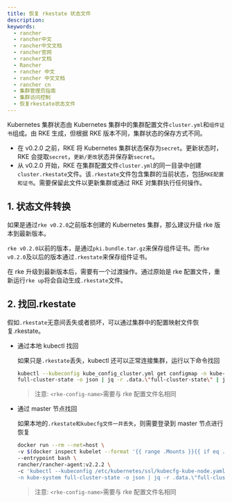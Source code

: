 ```yaml
---
title: 恢复 rkestate 状态文件
description:
keywords:
  - rancher
  - rancher中文
  - rancher中文文档
  - rancher官网
  - rancher文档
  - Rancher
  - rancher 中文
  - rancher 中文文档
  - rancher cn
  - 集群管理员指南
  - 集群访问控制
  - 恢复rkestate状态文件
---
```


Kubernetes 集群状态由 Kubernetes 集群中的集群配置文件`cluster.yml`和`组件证书`组成。由 RKE 生成，但根据 RKE 版本不同，集群状态的保存方式不同。

- 在 v0.2.0 之前，RKE 将 Kubernetes 集群状态保存为`secret`。更新状态时，RKE 会提取`secret`，`更新/更改`状态并保存新`secret`。
- 从 v0.2.0 开始，RKE 在集群配置文件`cluster.yml`的同一目录中创建`cluster.rkestate`文件。该`.rkestate`文件包含集群的当前状态，包括`RKE配置和证书`。需要保留此文件以更新集群或通过 RKE 对集群执行任何操作。

## 1. 状态文件转换

如果是通过`rke v0.2.0`之前版本创建的 Kubernetes 集群，那么建议升级 rke 版本到最新版本。

`rke v0.2.0`以前的版本，是通过`pki.bundle.tar.gz`来保存组件证书。而`rke v0.2.0`及以后的版本通过`.rkestate`来保存组件证书。

在 rke 升级到最新版本后，需要有一个过渡操作。通过原始是 rke 配置文件，重新运行`rke up`将会自动生成`.rkestate`文件。

## 2. 找回.rkestate

假如`.rkestate`无意间丢失或者损坏，可以通过集群中的配置映射文件恢复.rkestate。

- 通过本地 kubectl 找回

  如果只是`.rkestate`丢失，kubectl 还可以正常连接集群，运行以下命令找回

  ```bash
  kubectl --kubeconfig kube_config_cluster.yml get configmap -n kube-system \
  full-cluster-state -o json | jq -r .data.\"full-cluster-state\" | jq -r . > <rke-config-name>.rkestate
  ```

  > 注意: `<rke-config-name>`需要与 rke 配置文件名相同

- 通过 master 节点找回

  如果本地的`.rkestate和kubecfg文件一并丢失`，则需要登录到 master 节点进行恢复

  ```bash
  docker run --rm --net=host \
  -v $(docker inspect kubelet --format '{{ range .Mounts }}{{ if eq .Destination "/etc/kubernetes" }}{{ .Source }}{{ end }}{{ end }}')/ssl:/etc/kubernetes/ssl:ro \
  --entrypoint bash \
  rancher/rancher-agent:v2.2.2 \
  -c 'kubectl --kubeconfig /etc/kubernetes/ssl/kubecfg-kube-node.yaml get configmap \
  -n kube-system full-cluster-state -o json | jq -r .data.\"full-cluster-state\" | jq -r .' > <rke-config-name>.rkestate
  ```

  > 注意: `<rke-config-name>`需要与 rke 配置文件名相同
